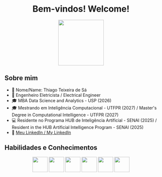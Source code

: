 <center><h1> Bem-vindos! Welcome! </h1></center>

<p align="center"><img src="https://media0.giphy.com/media/v1.Y2lkPTc5MGI3NjExdzI0Y3ZwMmx4cTF6OHN4ajVqNWRwcnE3b2dtaGUzbDJyaHduZnE2NSZlcD12MV9pbnRlcm5hbF9naWZfYnlfaWQmY3Q9Zw/58OujxlE7e19Mjv0gj/giphy.webp" width="150px"></p>

## Sobre mim

- 💁 Nome/Name: Thiago Teixeira de Sá <br>
- 🔌 Engenheiro Eletricista / Electrical Engineer <br>
- 🎓 MBA Data Science and Analytics - USP (2026) <br>
- 🎓 Mestrando em Inteligência Computacional - UTFPR (2027) / Master's Degree in Computational Intelligence - UTFPR (2027) <br>
- 💻 Residente no Programa HUB de Inteligência Artificial - SENAI (2025) / Resident in the HUB Artificial Intelligence Program - SENAI (2025) <br>
- 🔗 [Meu LinkedIn / My LinkedIn](https://www.linkedin.com/in/thiagotxrsa/)

## Habilidades e Conhecimentos

<p align="center"><img src="https://cdn.jsdelivr.net/gh/devicons/devicon@latest/icons/python/python-plain-wordmark.svg" width="50px">
<img src="https://cdn.jsdelivr.net/gh/devicons/devicon@latest/icons/c/c-plain.svg" width="50px">
<img src="https://cdn.jsdelivr.net/gh/devicons/devicon@latest/icons/git/git-plain-wordmark.svg" width="50px">
<img src="https://cdn.jsdelivr.net/gh/devicons/devicon@latest/icons/github/github-original-wordmark.svg" width="50px">
<img src="https://cdn.jsdelivr.net/gh/devicons/devicon@latest/icons/spyder/spyder-plain-wordmark.svg" width="50px">
<img src="https://cdn.jsdelivr.net/gh/devicons/devicon@latest/icons/matlab/matlab-original.svg" width="50px">
</p>
          
          
          

          
          

<!--**ThiagoTxr/ThiagoTxr** is a ✨ _special_ ✨ repository because its `README.md` (this file) appears on your GitHub profile.

Here are some ideas to get you started:

- 🔭 I’m currently working on ...
- 🌱 I’m currently learning ...
- 👯 I’m looking to collaborate on ...
- 🤔 I’m looking for help with ...
- 💬 Ask me about ...
- 📫 How to reach me: ...
- 😄 Pronouns: ...
- ⚡ Fun fact: ...
-->

